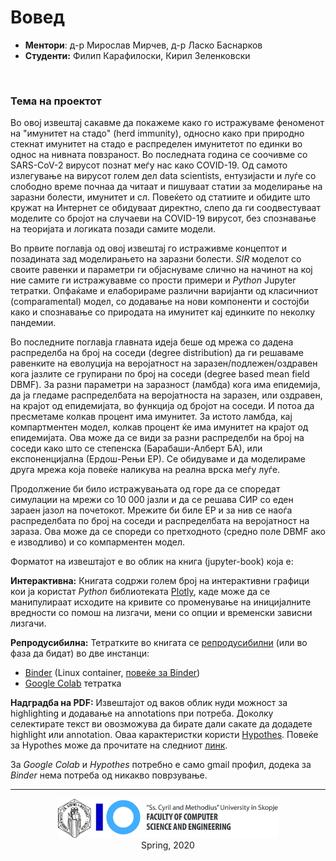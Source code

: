 # Вовед
- **Ментори**: д-р Мирослав Мирчев, д-р Ласко Баснарков
- **Студенти:** Филип Карафилоски, Кирил Зеленковски 

<br>

### Тема на проектот
Во овој извештај сакавме да покажеме како го истражуваме феноменот на "имунитет на стадо" (herd immunity), односно како при природно стекнат имунитет на стадо е распределен имунитетот по единки во однос на нивната повзраност. Во последната година се соочивме со SARS-CoV-2 вирусот познат меѓу нас како COVID-19. Од самото излегување на вирусот голем дел data scientists, ентузијасти и луѓе со слободно време почнаа да читаат и пишуваат статии за моделирање на заразни болести, имунитет и сл. Повеќето од статиите и обидите што кружат на Интернет се обидуваат директно, слепо да ги соодвестуваат моделите со бројот на случаеви на COVID-19 вирусот, без спознавање 
на теоријата и логиката позади самите модели. 

Во првите поглавја од овој извештај го истраживме концептот и позадината зад моделирањето  на заразни болести. *SIR* моделот со своите равенки и параметри ги објаснуваме слично на начинот на кој ние самите ги истражувавме со прости примери и *Python* Jupyter тетратки. Опфаќаме и елаборираме различни варијанти од класичниот (comparamental) модел, со додавање на нови компоненти и состојби како и спознавање со природата на имунитет кај единките по неколку пандемии. 

Во последните поглавја главната идеја беше од мрежа со дадена распределба на број на соседи (degree distribution) да ги решаваме равенките на еволуција на веројатност на заразен/подлежен/оздравен кога јазлите се групирани по број на соседи (degree based mean field DBMF). За разни параметри на заразност (ламбда) кога има епидемија, да ја гледаме распределбата на веројатноста на заразен, или оздравен, на крајот од епидемијата, во функција од бројот на соседи. И потоа да пресметаме колкав процент има имунитет. За истото ламбда, кај компартментен модел, колкав процент ќе има имунитет на крајот од епидемијата. Ова може да се види за разни распределби на број на соседи како што се степенска (Барабаши-Алберт БА), или експоненцијална (Ердош-Рењи ЕР). Се обидуваме и да моделираме друга мрежа која повеќе наликува на реална врска меѓу луѓе. 

Продолжение би било истражувањата од горе да се споредат симулации на мрежи со 10 000 јазли и да се решава СИР со еден зараен јазол на почетокот. Мрежите би биле ЕР и за нив се наоѓа распределбата по број на соседи и распределбата на веројатност на зараза. Ова може да се спореди со претходното (средно поле DBMF ако е изводливо) и со компарментен модел.


Форматот на извештајот е во облик на книга (jupyter-book) која е: <br>

**Интерактивна:** Книгата содржи голем број на интерактивни графици кои ја користат *Python* библиотеката [Plotly](https://plotly.com/), каде може да се манипулираат исходите на кривите со променување на иницијалните вредности со помош на лизгачи, 
мени со опции и временски зависни лизгачи. 


**Репродусибилна:** Тетратките во книгата се <u>репродусибилни</u> (или во фаза да бидат) во две инстанци: 
- [Binder](https://gist.github.com/zelenkastiot/ca6f8dc92d1a9722a6e73dfb9ecd3265) (Linux container, [повеќе за Binder](https://blog.jupyter.org/mybinder-org-serves-two-million-launches-7543ae498a2a#:~:text=What%20is%20mybinder.org%3F,a%20collection%20of%20interactive%20notebooks.&text=All%20they%20have%20to%20do,without%20having%20to%20install%20anything.)) 
- [Google Colab](https://medium.com/deep-learning-turkey/google-colab-free-gpu-tutorial-e113627b9f5d#:~:text=What%20is%20Google%20Colab%3F,TensorFlow%2C%20PyTorch%2C%20and%20OpenCV.) тетратка

**Надградба на PDF:** Извештајот од ваков облик нуди можност за highlighting и додавање на annotations при потреба. Доколку селектирате текст ви овозможува да бирате дали сакате да додадете highlight или annotation. Оваа карактеристки користи [Hypothes](https://web.hypothes.is/). Повеќе за Hypothes може да прочитате на следниот [линк](https://web.hypothes.is/about/). 


За *Google Colab* и *Hypothes* потребно е само gmail профил, додека за *Binder* нема потреба од никакво поврзување. 



<hr>
<p align="center">
<img src="https://raw.githubusercontent.com/zelenelez/images/master/finki.jpg" width=70%;></img> <br>
Spring, 2020
</p>
